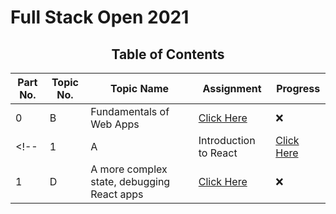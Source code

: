 # Full Stack Open 2021

<div style="text-align: center">

## **Table of Contents**
|  Part No.  |  Topic No.  |   Topic Name  |  Assignment | Progress |
|---|---|---|---|---|
| 0  |B| Fundamentals of Web Apps   |  [Click Here]() |❌  |
<!-- | 1  |A| Introduction to React   |  [Click Here]() |❌  |
| 1  |D| A more complex state, debugging React apps  |  [Click Here]() |❌| -->

</div>